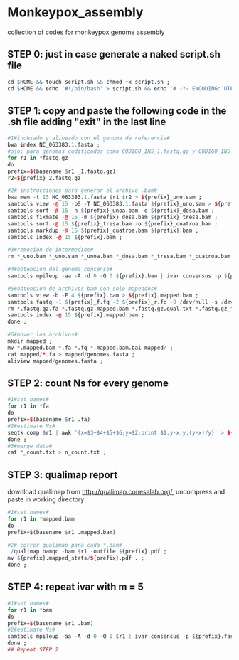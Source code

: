 # Monkeypox_assembly
collection of codes for monkeypox genome assembly

## STEP 0: just in case generate a naked script.sh file
```r
cd $HOME && touch script.sh && chmod +x script.sh ;
cd $HOME && echo '#!/bin/bash' > script.sh && echo '# -*- ENCODING: UTF-8 -*-' >> script.sh ;
```

## STEP 1: copy and paste the following code in the .sh file adding "exit" in the last line
```r
#1#indexado y alineado con el genoma de referencia#
bwa index NC_063383.1.fasta ; 
#ojo: para genomas codificados como CODIGO_INS_1.fastq.gz y CODIGO_INS_2.fastq.gz#
for r1 in *fastq.gz
do
prefix=$(basename $r1 _1.fastq.gz)
r2=${prefix}_2.fastq.gz

#2# instrucciones para generar el archivo .bam#
bwa mem -t 15 NC_063383.1.fasta $r1 $r2 > ${prefix}_uno.sam ;
samtools view -@ 15 -bS -T NC_063383.1.fasta ${prefix}_uno.sam > ${prefix}_unoa.bam ;
samtools sort -@ 15 -n ${prefix}_unoa.bam -o ${prefix}_dosa.bam ;
samtools fixmate -@ 15 -m ${prefix}_dosa.bam ${prefix}_tresa.bam ;
samtools sort -@ 15 ${prefix}_tresa.bam -o ${prefix}_cuatroa.bam ;
samtools markdup -@ 15 ${prefix}_cuatroa.bam ${prefix}.bam ;
samtools index -@ 15 ${prefix}.bam ;

#3#remocion de intermedios#
rm *_uno.bam *_uno.sam *_unoa.bam *_dosa.bam *_tresa.bam *_cuatroa.bam ;

#4#obtencion del genoma consenso#
samtools mpileup -aa -A -d 0 -Q 0 ${prefix}.bam | ivar consensus -p ${prefix}.fasta -q 25 -t 0.6 -m 20 ; 

#5#obtencion de archivos bam con solo mapeados#
samtools view -b -F 4 ${prefix}.bam > ${prefix}.mapped.bam ; 
samtools fastq -1 ${prefix}_f.fq -2 ${prefix}_r.fq -0 /dev/null -s /dev/null -n ${prefix}.mapped.bam ; 
rm *.fastq.gz.fa *.fastq.gz.mapped.bam *.fastq.gz.qual.txt *.fastq.gz_f.fq *.fastq.gz_r.fq ;
samtools index -@ 15 ${prefix}.mapped.bam ; 
done ;

#6#mover los archivos#
mkdir mapped ; 
mv *.mapped.bam *.fa *.fq *.mapped.bam.bai mapped/ ;
cat mapped/*.fa > mapped/genomes.fasta ; 
aliview mapped/genomes.fasta ;
```

## STEP 2: count Ns for every genome
```r
#1#set names#
for r1 in *fa
do
prefix=$(basename $r1 .fa)
#2#estimate Ns#
seqtk comp $r1 | awk '{x=$3+$4+$5+$6;y=$2;print $1,y-x,y,(y-x)/y}' > ${prefix}_count.txt ;
done ; 
#3#merge data#
cat *_count.txt > n_count.txt ;
```

## STEP 3: qualimap report
download qualimap from http://qualimap.conesalab.org/, uncompress and paste in working directory
```r
#1#set names#
for r1 in *mapped.bam
do
prefix=$(basename $r1 .mapped.bam)

#2# correr qualimap para cada *.bam#
./qualimap bamqc -bam $r1 -outfile ${prefix}.pdf ; 
mv ${prefix}.mapped_stats/${prefix}.pdf . ;
done ; 
```

## STEP 4: repeat ivar with m = 5
```r
#1#set names#
for r1 in *bam
do
prefix=$(basename $r1 .bam)
#2#estimate Ns#
samtools mpileup -aa -A -d 0 -Q 0 $r1 | ivar consensus -p ${prefix}.fasta -q 25 -t 0.6 -m 5 ;
done ; 
## Repeat STEP 2
```
